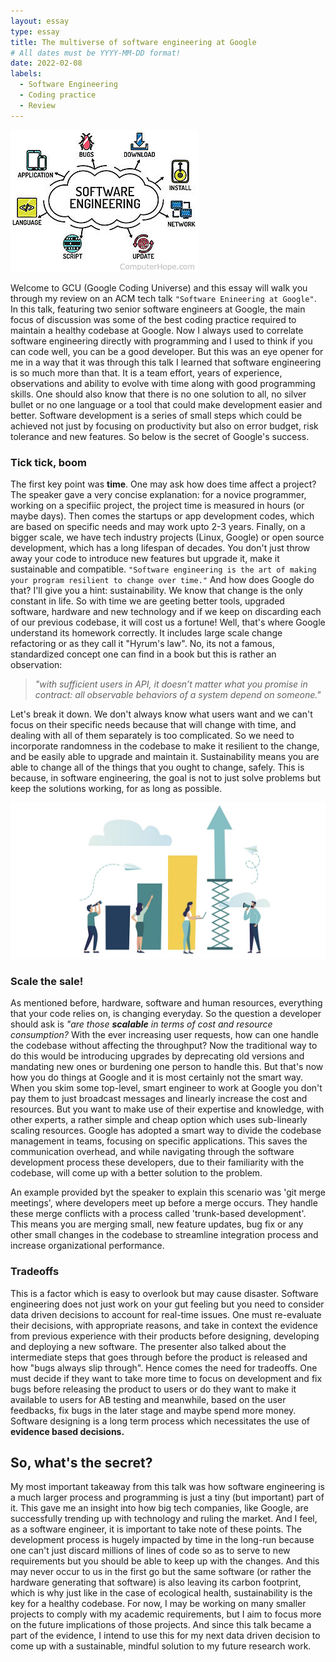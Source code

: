 ```yaml
---
layout: essay
type: essay
title: The multiverse of software engineering at Google
# All dates must be YYYY-MM-DD format!
date: 2022-02-08
labels:
  - Software Engineering
  - Coding practice
  - Review
---
```


<img class="ui medium right floated rounded image" src="../images/software-engineering.jpg">

Welcome to GCU (Google Coding Universe) and this essay will walk you through my review on an ACM tech talk `"Software Enineering at Google"`. In this talk, featuring two senior software engineers at Google, the main focus of discussion was some of the best coding practice required to maintain a healthy codebase at Google. Now I always used to correlate software engineering directly with programming and I used to think if you can code well, you can be a good developer. But this was an eye opener for me in a way that it was through this talk I learned that software engineering is so much more than that. It is a team effort, years of experience, observations and ability to evolve with time along with good programming skills. One should also know that there is no one solution to all, no silver bullet or no one language or a tool that could make development easier and better. Software development is a series of small steps which could be achieved not just by focusing on productivity but also on error budget, risk tolerance and new features. So below is the secret of Google's success.

### Tick tick, boom

The first key point was **time**. One may ask how does time affect a project? The speaker gave a very concise explanation: for a novice programmer, working on a specifiic project, the project time is measured in hours (or maybe days). Then comes the startups or app development codes, which are based on specific needs and may work upto 2-3 years. Finally, on a bigger scale, we have tech industry projects (Linux, Google) or open source development, which has a long lifespan of decades. You don't just throw away your code to introduce new features but upgrade it, make it sustainable and compatible. `"Software engineering is the art of making your program resilient to change over time."` And how does Google do that? I'll give you a hint: sustainability. We know that change is the only constant in life. So with time we are geeting better tools, upgraded software, hardware and new technology and if we keep on discarding each of our previous codebase, it will cost us a fortune! Well, that's where Google understand its homework correctly. It includes large scale change refactoring or as they call it "Hyrum's law". No, its not a famous, standardized concept one can find in a book but this is rather an observation:

> *"with sufficient users in API, it doesn’t matter what you promise in contract: all observable behaviors of a system depend on someone."*

Let's break it down. We don't always know what users want and we can't focus on their specific needs because that will change with time, and dealing with all of them separately is too complicated. So we need to incorporate randomness in the codebase to make it resilient to the change, and be easily able to upgrade and maintain it. Sustainability means you are able to change all of the things that you ought to change, safely. This is because, in software engineering, the goal is not to just solve problems but keep the solutions working, for as long as possible.

<img class="ui medium left floated rounded image" src="../images/software-scalability.jpg">

### Scale the sale!

As mentioned before, hardware, software and human resources, everything that your code relies on, is changing everyday. So the question a developer should ask is *"are those  **scalable** in terms of cost and resource consumption?* With the ever increasing user requests, how can one handle the codebase without affecting the throughput? Now the traditional way to do this would be introducing upgrades by deprecating old versions and mandating new ones or burdening one person to handle this. But that's now how you do things at Google and it is most certainly not the smart way. When you skim some top-level, smart engineer to work at Google you don't pay them to just broadcast messages and linearly increase the cost and resources. But you want to make use of their expertise and knowledge, with other experts, a rather simple and cheap option which uses sub-linearly scaling resources. Google has adopted a smart way to divide the codebase management in teams, focusing on specific applications. This saves the communication overhead, and while navigating through the software development process these developers, due to their familiarity with the codebase, will come up with a better solution to the problem.

An example provided byt the speaker to explain this scenario was 'git merge meetings', where developers meet up before a merge occurs. They handle these merge conflicts with a process called 'trunk-based development'. This means you are merging small, new feature updates, bug fix or any other small changes in the codebase to streamline integration process and increase organizational performance.

### Tradeoffs

This is a factor which is easy to overlook but may cause disaster. Software engineering does not just work on your gut feeling but you need to consider data driven decisions to account for real-time issues. One must re-evaluate their decisions, with appropriate reasons, and take in context the evidence from previous experience with their products before designing, developing and deploying a new software. The presenter also talked about the intermediate steps that goes through before the product is released and how "bugs always slip through". Hence comes the need for tradeoffs. One must decide if they want to take more time to focus on development and fix bugs before releasing the product to users or do they want to make it available to users for AB testing and meanwhile, based on the user feedbacks, fix bugs in the later stage and maybe spend more money. Software designing is a long term process which necessitates the use of **evidence based decisions.** 

## So, what's the secret?

My most important takeaway from this talk was how software engineering is a much larger process and programming is just a tiny (but important) part of it. This gave me an insight into how big tech companies, like Google, are successfully trending up with technology and ruling the market. And I feel, as a software engineer, it is important to take note of these points. The development process is hugely impacted by time in the long-run because one can't just discard millions of lines of code so as to serve to new requirements but you should be able to keep up with the changes. And this may never occur to us in the first go but the same software (or rather the hardware generating that software) is also leaving its carbon footprint, which is why just like in the case of ecological health, sustainability is the key for a healthy codebase. For now, I may be working on many smaller projects to comply with my academic requirements, but I aim to focus more on the future implications of those projects. And since this talk became a part of the evidence, I intend to use this for my next data driven decision to come up with a sustainable, mindful solution to my future research work.

